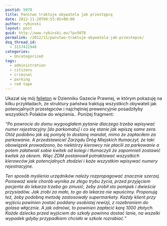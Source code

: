 ```yaml
---
postid: 5078
title: Państwo traktuje obywatela jak przestępcę
date: 2012-11-28T09:53:05+00:00
author: rybinski
layout: post
guid: http://www.rybinski.eu/?p=5078
permalink: /2012/11/panstwo-traktuje-obywatela-jak-przestepce/
dsq_thread_id:
  - 3157411948
categories:
  - Uncategorized
tags:
  - administration
  - citizens
  - criminal
  - parking
  - red tape
---
```

Ukazał się mój [felieton](http://forsal.pl/artykuly/665331,rybinski_panstwo_traktuje_obywatela_jak_przestepce.html) w Dzienniku Gazecie Prawnej, w którym pokazuję na kilku przykładach, że struktury państwa traktują wszystkich obywateli jak potencjalnych przestępców i najchętniej prewencyjnie posadziłyby wszystkich Polaków do więzienia.. Poniżej fragment:

_“Po powrocie do domu wygooglałem pytanie dlaczego trzeba wpisywać numer rejestracyjny [do parkomatu] i co się stanie jak wpiszę same zera. Otóż podobno jak się pomylę to dostanę mandat, mimo że zapłaciłem za parkowanie. A przedstawiciel Zarządu Dróg Miejskich tłumaczył, że taki obowiązek prowadzono, bo niektórzy kierowcy nie płacili za parkowanie a potem załatwiali sobie kwitek od kolegi i tłumaczyli że zapomnieli zostawić kwitek za oknem. Więc ZDM postanowił potraktować wszystkich kierowców jak potencjalnych złodziei i każe wszystkim wpisywać numery rejestracyjne._

_Ten sposób myślenia urzędników należy rozpropagować znacznie szerzej. Ponieważ wiele chorób wynika ze złego trybu życia, przed przyjęciem pacjenta do lekarza trzeba go zmusić, żeby zrobił sto pompek i dwieście przysiadów. Jak zrobi za mało, to go do lekarza nie wpuścimy. Proponuję też, żeby podobną metodę zastosowały supermarkety. Każdy klient przy wyjściu powinien zostać poddany osobistej rewizji, z rozebraniem do golasa włącznie. A jak odmówi, to powinien zapłacić karę 1000 złotych. Każde dziecko przed wyjściem do szkoły powinno dostać lanie, na wszelki wypadek gdyby przypadkiem chciało w szkole rozrabiać.”_
